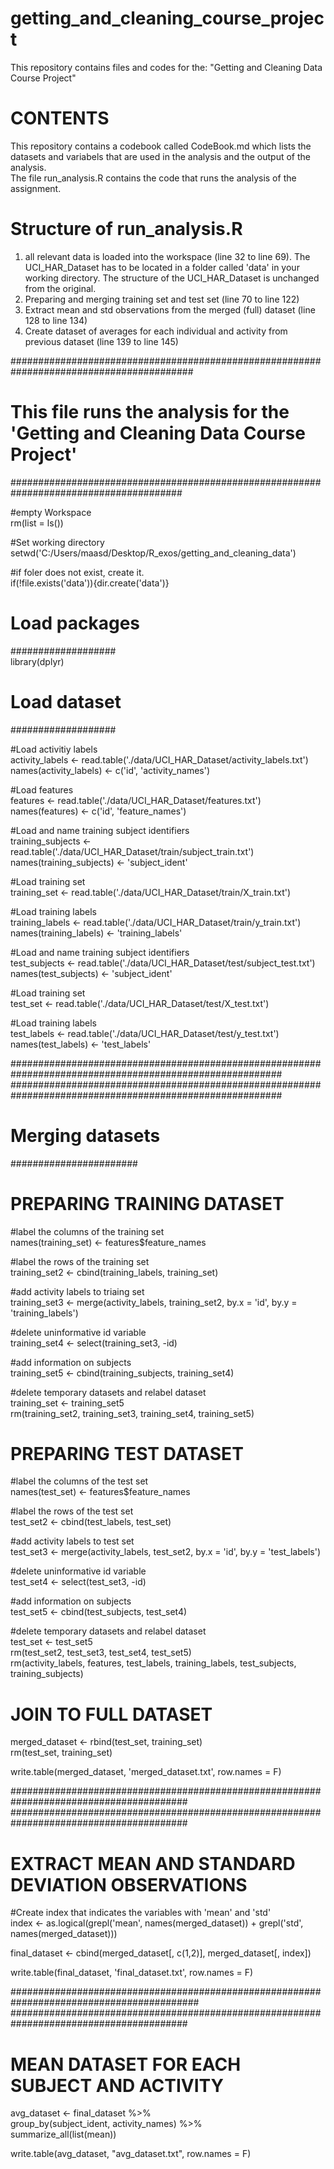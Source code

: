 # getting_and_cleaning_course_project
This repository contains files and codes for the: "Getting and Cleaning Data Course Project"

CONTENTS
========
This repository contains a codebook called CodeBook.md which lists the datasets and variabels that are used in the analysis and the output of the analysis.    
The file run_analysis.R contains the code that runs the analysis of the assignment.  


Structure of run_analysis.R
===========================

1. all relevant data is loaded into the workspace (line 32 to line 69). The UCI_HAR_Dataset has to be located in a folder called 'data' in your working directory. The structure of the UCI_HAR_Dataset is unchanged from the original.   
2. Preparing and merging training set and test set (line 70 to line 122)
3. Extract mean and std observations from the merged (full) dataset (line 128 to line 134)
4. Create dataset of averages for each individual and activity from previous dataset (line 139 to line 145)

#########################################################################################
# This file runs the analysis for the 'Getting and Cleaning Data Course Project'
#######################################################################################


#empty Workspace  
rm(list = ls())

#Set working directory  
setwd('C:/Users/maasd/Desktop/R_exos/getting_and_cleaning_data')

#if foler does not exist, create it.   
if(!file.exists('data')){dir.create('data')}  

# Load packages ####  
###################  
library(dplyr)

# Load dataset ####
###################

#Load activitiy labels  
activity_labels          <- read.table('./data/UCI_HAR_Dataset/activity_labels.txt')  
names(activity_labels)   <- c('id', 'activity_names')  

#Load features  
features                 <- read.table('./data/UCI_HAR_Dataset/features.txt')  
names(features)          <- c('id', 'feature_names')  


#Load and name training subject identifiers  
training_subjects        <- read.table('./data/UCI_HAR_Dataset/train/subject_train.txt')  
names(training_subjects) <- 'subject_ident'  

#Load training set   
training_set             <- read.table('./data/UCI_HAR_Dataset/train/X_train.txt')  

#Load training labels   
training_labels          <- read.table('./data/UCI_HAR_Dataset/train/y_train.txt')  
names(training_labels)   <- 'training_labels'  


#Load and name training subject identifiers  
test_subjects            <- read.table('./data/UCI_HAR_Dataset/test/subject_test.txt')  
names(test_subjects)     <- 'subject_ident'  

#Load training set   
test_set                 <- read.table('./data/UCI_HAR_Dataset/test/X_test.txt')  

#Load training labels   
test_labels              <- read.table('./data/UCI_HAR_Dataset/test/y_test.txt')  
names(test_labels)       <- 'test_labels'  


#########################################################################################################  
#########################################################################################################  

# Merging datasets  ####  
#######################  

# PREPARING TRAINING DATASET   
#label the columns of the training set   
names(training_set) <- features$feature_names  

#label the rows of the training set   
training_set2 <- cbind(training_labels, training_set)  

#add activity labels to triaing set   
training_set3 <- merge(activity_labels, training_set2, by.x = 'id', by.y = 'training_labels')  

#delete uninformative id variable  
training_set4 <- select(training_set3, -id)  

#add information on subjects   
training_set5 <- cbind(training_subjects, training_set4)  

#delete temporary datasets and relabel dataset   
training_set <- training_set5  
rm(training_set2, training_set3, training_set4, training_set5)  



# PREPARING TEST DATASET   
#label the columns of the test set   
names(test_set) <- features$feature_names  

#label the rows of the test set   
test_set2 <- cbind(test_labels, test_set)  

#add activity labels to test set   
test_set3 <- merge(activity_labels, test_set2, by.x = 'id', by.y = 'test_labels')  

#delete uninformative id variable  
test_set4 <- select(test_set3, -id)  

#add information on subjects   
test_set5 <- cbind(test_subjects, test_set4)  

#delete temporary datasets and relabel dataset   
test_set <- test_set5  
rm(test_set2, test_set3, test_set4, test_set5)  
rm(activity_labels, features, test_labels, training_labels, test_subjects, training_subjects)  

# JOIN TO FULL DATASET ####  
merged_dataset <- rbind(test_set, training_set)  
rm(test_set, training_set)  

write.table(merged_dataset, 'merged_dataset.txt', row.names = F)   

########################################################################################  
########################################################################################  

# EXTRACT MEAN AND STANDARD DEVIATION OBSERVATIONS ####  
#Create index that indicates the variables with 'mean' and 'std'  
index <- as.logical(grepl('mean', names(merged_dataset)) + grepl('std', names(merged_dataset)))  

final_dataset <- cbind(merged_dataset[, c(1,2)], merged_dataset[, index])  

write.table(final_dataset, 'final_dataset.txt', row.names = F)   

##########################################################################################  
########################################################################################  

# MEAN DATASET FOR EACH SUBJECT AND ACTIVITY ####  
avg_dataset <- final_dataset               %>%  
  group_by(subject_ident, activity_names)  %>%  
  summarize_all(list(mean))                 


write.table(avg_dataset, "avg_dataset.txt", row.names = F)  














